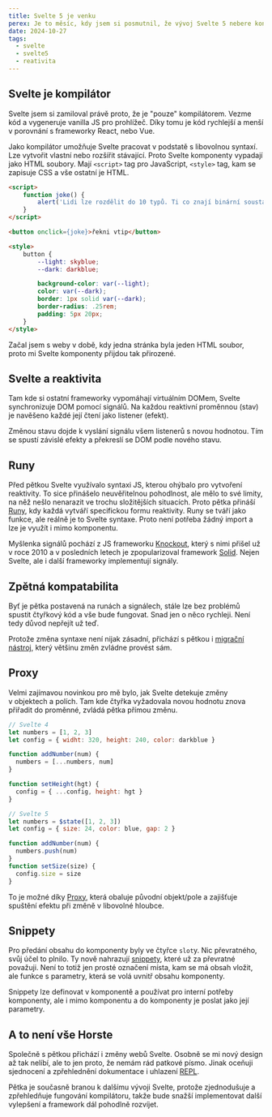 ```yaml
---
title: Svelte 5 je venku
perex: Je to měsíc, kdy jsem si posmutnil, že vývoj Svelte 5 nebere konce a už je to tu! Proč jsem ale vlastně pětku tak vyhlížel? Protože přináší ještě větší míru reaktivity.
date: 2024-10-27
tags:
  - svelte
  - svelte5
  - reativita
---
```


## Svelte je kompilátor
Svelte jsem si zamiloval právě proto, že je "pouze" kompilátorem. Vezme kód a vygeneruje vanilla JS pro prohlížeč. Díky
tomu je kód rychlejší a menší v porovnání s&nbsp;frameworky React, nebo Vue.

Jako kompilátor umožňuje Svelte pracovat v&nbsp;podstatě s libovolnou syntaxí. Lze vytvořit vlastní nebo rozšířit
stávající. Proto Svelte komponenty vypadají jako HTML soubory. Mají `<script>` tag pro JavaScript, `<style>` tag, kam se
zapisuje CSS a vše ostatní je HTML.
```html
<script>
    function joke() {
        alert('Lidi lze rozdělit do 10 typů. Ti co znají binární soustavu a ti co ji neznají.')
    }
</script>

<button onclick={joke}>řekni vtip</button>

<style>
    button {
        --light: skyblue;
        --dark: darkblue;

        background-color: var(--light);
        color: var(--dark);
        border: 1px solid var(--dark);
        border-radius: .25rem;
        padding: 5px 20px;
    }
</style>
```

Začal jsem s weby v&nbsp;době, kdy jedna stránka byla jeden HTML soubor, proto mi Svelte komponenty přijdou tak přirozené.

## Svelte a reaktivita
Tam kde si ostatní frameworky vypomáhají virtuálním DOMem, Svelte synchronizuje DOM pomocí signálů. Na každou reaktivní
proměnnou (stav) je navěšeno každé její čtení jako listener (efekt).

Změnou stavu dojde k&nbsp;vyslání signálu všem listenerů s&nbsp;novou hodnotou. Tím se spustí závislé efekty a překreslí
se DOM podle nového stavu.

## Runy
Před pětkou Svelte využívalo syntaxi JS, kterou ohýbalo pro vytvoření reaktivity. To sice přinášelo neuvěřitelnou
pohodlnost, ale mělo to své limity, na něž nešlo nenarazit ve trochu složitějších situacích. Proto pětka přináší
[Runy](https://svelte.dev/docs/svelte/what-are-runes), kdy každá vytváří specifickou formu reaktivity. Runy se tváří jako
funkce, ale reálně je to Svelte syntaxe. Proto není potřeba žádný import a lze je využít i mimo komponentu.

Myšlenka signálů pochází z&nbsp;JS frameworku [Knockout](https://knockoutjs.com/), který s&nbsp;nimi přišel už
v&nbsp;roce 2010 a v&nbsp;posledních letech je zpopularizoval framework [Solid](https://www.solidjs.com/). Nejen Svelte,
ale i další frameworky implementují signály.

## Zpětná kompatabilita
Byť je pětka postavená na runách a signálech, stále lze bez problémů spustit čtyřkový kód a vše bude fungovat. Snad jen
o&nbsp;něco rychleji. Není tedy důvod nepřejít už teď.

Protože změna syntaxe není nijak zásadní, přichází s&nbsp;pětkou i [migrační nástroj](https://svelte.dev/docs/svelte/v5-migration-guide#Migration-script),
který většinu změn zvládne provést sám.

## Proxy
Velmi zajímavou novinkou pro mě bylo, jak Svelte detekuje změny v&nbsp;objektech a polích. Tam kde čtyřka vyžadovala
novou hodnotu znova přiřadit do proměnné, zvládá pětka přímou změnu.
```js
// Svelte 4
let numbers = [1, 2, 3]
let config = { widht: 320, height: 240, color: darkblue }

function addNumber(num) {
  numbers = [...numbers, num]
}

function setHeight(hgt) {
  config = { ...config, height: hgt }
}

// Svelte 5
let numbers = $state([1, 2, 3])
let config = { size: 24, color: blue, gap: 2 }

function addNumber(num) {
  numbers.push(num)
}
function setSize(size) {
  config.size = size
}
```
To je možné díky [Proxy](https://developer.mozilla.org/en-US/docs/Web/JavaScript/Reference/Global_Objects/Proxy), která
obaluje původní objekt/pole a zajišťuje spuštění efektu při změně v libovolné hloubce.

## Snippety
Pro předání obsahu do komponenty byly ve čtyřce `slot`y. Nic převratného, svůj účel to plnilo. Ty nově nahrazují
[snippety](https://svelte.dev/docs/svelte/snippet), které už za převratné považuji. Není to totiž jen prosté označení
místa, kam se má obsah vložit, ale funkce s&nbsp;parametry, která se volá uvnitř obsahu komponenty.

Snippety lze definovat v komponentě a používat pro interní potřeby komponenty, ale i mimo komponentu a do komponenty je
poslat jako její parametry.

## A to není vše Horste
Společně s pětkou přichází i změny webů Svelte. Osobně se mi nový design až tak nelíbí, ale to jen proto, že nemám rád
patkové písmo. Jinak oceňuji sjednocení a zpřehlednění dokumentace i uhlazení [REPL](https://it-slovnik.cz/pojem/repl).

Pětka je současně branou k dalšímu vývoji Svelte, protože zjednodušuje a zpřehledňuje fungování kompilátoru, takže bude
snažší implementovat další vylepšení a framework dál pohodlně rozvíjet.